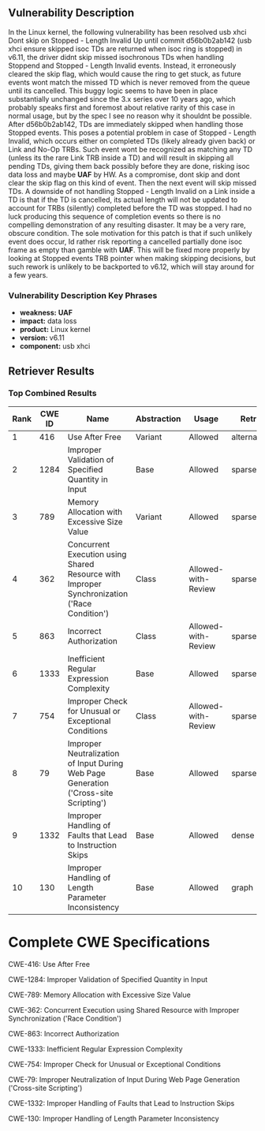 ## Vulnerability Description
In the Linux kernel, the following vulnerability has been resolved usb xhci Dont skip on Stopped - Length Invalid Up until commit d56b0b2ab142 (usb xhci ensure skipped isoc TDs are returned when isoc ring is stopped) in v6.11, the driver didnt skip missed isochronous TDs when handling Stoppend and Stopped - Length Invalid events. Instead, it erroneously cleared the skip flag, which would cause the ring to get stuck, as future events wont match the missed TD which is never removed from the queue until its cancelled. This buggy logic seems to have been in place substantially unchanged since the 3.x series over 10 years ago, which probably speaks first and foremost about relative rarity of this case in normal usage, but by the spec I see no reason why it shouldnt be possible. After d56b0b2ab142, TDs are immediately skipped when handling those Stopped events. This poses a potential problem in case of Stopped - Length Invalid, which occurs either on completed TDs (likely already given back) or Link and No-Op TRBs. Such event wont be recognized as matching any TD (unless its the rare Link TRB inside a TD) and will result in skipping all pending TDs, giving them back possibly before they are done, risking isoc data loss and maybe **UAF** by HW. As a compromise, dont skip and dont clear the skip flag on this kind of event. Then the next event will skip missed TDs. A downside of not handling Stopped - Length Invalid on a Link inside a TD is that if the TD is cancelled, its actual length will not be updated to account for TRBs (silently) completed before the TD was stopped. I had no luck producing this sequence of completion events so there is no compelling demonstration of any resulting disaster. It may be a very rare, obscure condition. The sole motivation for this patch is that if such unlikely event does occur, Id rather risk reporting a cancelled partially done isoc frame as empty than gamble with **UAF**. This will be fixed more properly by looking at Stopped events TRB pointer when making skipping decisions, but such rework is unlikely to be backported to v6.12, which will stay around for a few years.

### Vulnerability Description Key Phrases
- **weakness:** **UAF**
- **impact:** data loss
- **product:** Linux kernel
- **version:** v6.11
- **component:** usb xhci

## Retriever Results

### Top Combined Results

| Rank | CWE ID | Name | Abstraction | Usage  | Retrievers | Individual Scores |
|------|--------|------|-------------|-------|------------|-------------------|
| 1 | 416 | Use After Free | Variant | Allowed | alternate_terms | 1.000 |
| 2 | 1284 | Improper Validation of Specified Quantity in Input | Base | Allowed | sparse | 1.424 |
| 3 | 789 | Memory Allocation with Excessive Size Value | Variant | Allowed | sparse | 1.409 |
| 4 | 362 | Concurrent Execution using Shared Resource with Improper Synchronization ('Race Condition') | Class | Allowed-with-Review | sparse | 1.392 |
| 5 | 863 | Incorrect Authorization | Class | Allowed-with-Review | sparse | 1.366 |
| 6 | 1333 | Inefficient Regular Expression Complexity | Base | Allowed | sparse | 1.358 |
| 7 | 754 | Improper Check for Unusual or Exceptional Conditions | Class | Allowed-with-Review | sparse | 1.355 |
| 8 | 79 | Improper Neutralization of Input During Web Page Generation ('Cross-site Scripting') | Base | Allowed | sparse | 1.339 |
| 9 | 1332 | Improper Handling of Faults that Lead to Instruction Skips | Base | Allowed | dense | 0.535 |
| 10 | 130 | Improper Handling of Length Parameter Inconsistency | Base | Allowed | graph | 0.003 |



# Complete CWE Specifications

CWE-416: Use After Free

CWE-1284: Improper Validation of Specified Quantity in Input

CWE-789: Memory Allocation with Excessive Size Value

CWE-362: Concurrent Execution using Shared Resource with Improper Synchronization ('Race Condition')

CWE-863: Incorrect Authorization

CWE-1333: Inefficient Regular Expression Complexity

CWE-754: Improper Check for Unusual or Exceptional Conditions

CWE-79: Improper Neutralization of Input During Web Page Generation ('Cross-site Scripting')

CWE-1332: Improper Handling of Faults that Lead to Instruction Skips

CWE-130: Improper Handling of Length Parameter Inconsistency